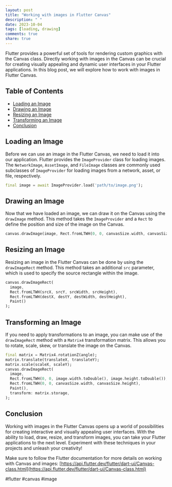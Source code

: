 ```yaml
---
layout: post
title: "Working with images in Flutter Canvas"
description: " "
date: 2023-10-04
tags: [loading, drawing]
comments: true
share: true
---
```


Flutter provides a powerful set of tools for rendering custom graphics with the Canvas class. Directly working with images in the Canvas can be crucial for creating visually appealing and dynamic user interfaces in your Flutter applications. In this blog post, we will explore how to work with images in Flutter Canvas.

## Table of Contents
- [Loading an Image](#loading-an-image)
- [Drawing an Image](#drawing-an-image)
- [Resizing an Image](#resizing-an-image)
- [Transforming an Image](#transforming-an-image)
- [Conclusion](#conclusion)

## Loading an Image
Before we can use an image in the Flutter Canvas, we need to load it into our application. Flutter provides the `ImageProvider` class for loading images. The `NetworkImage`, `AssetImage`, and `FileImage` classes are commonly used subclasses of `ImageProvider` for loading images from a network, asset, or file, respectively.

```dart
final image = await ImageProvider.load('path/to/image.png');
```

## Drawing an Image
Now that we have loaded an image, we can draw it on the Canvas using the `drawImage` method. This method takes the `ImageProvider` and a `Rect` to define the position and size of the image on the Canvas.

```dart
canvas.drawImage(image, Rect.fromLTWH(0, 0, canvasSize.width, canvasSize.height), Paint());
```

## Resizing an Image
Resizing an image in the Flutter Canvas can be done by using the `drawImageRect` method. This method takes an additional `src` parameter, which is used to specify the source rectangle within the image.

```dart
canvas.drawImageRect(
  image,
  Rect.fromLTWH(srcX, srcY, srcWidth, srcHeight),
  Rect.fromLTWH(destX, destY, destWidth, destHeight),
  Paint()
);
```

## Transforming an Image
If you need to apply transformations to an image, you can make use of the `drawImageRect` method with a `Matrix4` transformation matrix. This allows you to rotate, scale, skew, or translate the image on the Canvas.

```dart
final matrix = Matrix4.rotationZ(angle);
matrix.translate(translateX, translateY);
matrix.scale(scaleX, scaleY);
canvas.drawImageRect(
  image,
  Rect.fromLTWH(0, 0, image.width.toDouble(), image.height.toDouble()),
  Rect.fromLTWH(0, 0, canvasSize.width, canvasSize.height),
  Paint(),
  transform: matrix.storage,
);
```

## Conclusion
Working with images in the Flutter Canvas opens up a world of possibilities for creating interactive and visually appealing user interfaces. With the ability to load, draw, resize, and transform images, you can take your Flutter applications to the next level. Experiment with these techniques in your projects and unleash your creativity!

Make sure to follow the Flutter documentation for more details on working with Canvas and images: [https://api.flutter.dev/flutter/dart-ui/Canvas-class.html](https://api.flutter.dev/flutter/dart-ui/Canvas-class.html)

#flutter #canvas #image